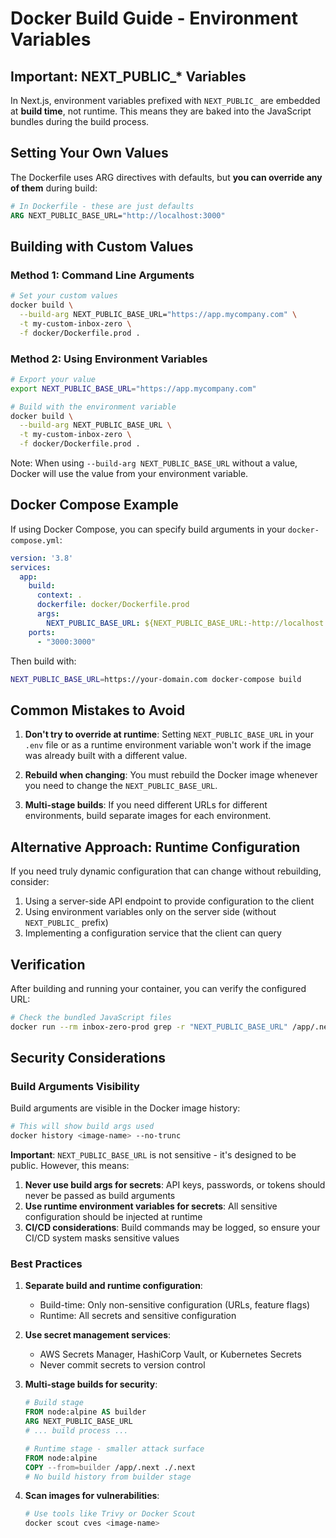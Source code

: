 # Docker Build Guide - Environment Variables

## Important: NEXT_PUBLIC_* Variables

In Next.js, environment variables prefixed with `NEXT_PUBLIC_` are embedded at **build time**, not runtime. This means they are baked into the JavaScript bundles during the build process.

## Setting Your Own Values

The Dockerfile uses ARG directives with defaults, but **you can override any of them** during build:

```dockerfile
# In Dockerfile - these are just defaults
ARG NEXT_PUBLIC_BASE_URL="http://localhost:3000"
```

## Building with Custom Values

### Method 1: Command Line Arguments

```bash
# Set your custom values
docker build \
  --build-arg NEXT_PUBLIC_BASE_URL="https://app.mycompany.com" \
  -t my-custom-inbox-zero \
  -f docker/Dockerfile.prod .
```

### Method 2: Using Environment Variables

```bash
# Export your value
export NEXT_PUBLIC_BASE_URL="https://app.mycompany.com"

# Build with the environment variable
docker build \
  --build-arg NEXT_PUBLIC_BASE_URL \
  -t my-custom-inbox-zero \
  -f docker/Dockerfile.prod .
```

Note: When using `--build-arg NEXT_PUBLIC_BASE_URL` without a value, Docker will use the value from your environment variable.

## Docker Compose Example

If using Docker Compose, you can specify build arguments in your `docker-compose.yml`:

```yaml
version: '3.8'
services:
  app:
    build:
      context: .
      dockerfile: docker/Dockerfile.prod
      args:
        NEXT_PUBLIC_BASE_URL: ${NEXT_PUBLIC_BASE_URL:-http://localhost:3000}
    ports:
      - "3000:3000"
```

Then build with:
```bash
NEXT_PUBLIC_BASE_URL=https://your-domain.com docker-compose build
```

## Common Mistakes to Avoid

1. **Don't try to override at runtime**: Setting `NEXT_PUBLIC_BASE_URL` in your `.env` file or as a runtime environment variable won't work if the image was already built with a different value.

2. **Rebuild when changing**: You must rebuild the Docker image whenever you need to change the `NEXT_PUBLIC_BASE_URL`.

3. **Multi-stage builds**: If you need different URLs for different environments, build separate images for each environment.

## Alternative Approach: Runtime Configuration

If you need truly dynamic configuration that can change without rebuilding, consider:

1. Using a server-side API endpoint to provide configuration to the client
2. Using environment variables only on the server side (without `NEXT_PUBLIC_` prefix)
3. Implementing a configuration service that the client can query

## Verification

After building and running your container, you can verify the configured URL:

```bash
# Check the bundled JavaScript files
docker run --rm inbox-zero-prod grep -r "NEXT_PUBLIC_BASE_URL" /app/.next/static
```

## Security Considerations

### Build Arguments Visibility

Build arguments are visible in the Docker image history:

```bash
# This will show build args used
docker history <image-name> --no-trunc
```

**Important**: `NEXT_PUBLIC_BASE_URL` is not sensitive - it's designed to be public. However, this means:

1. **Never use build args for secrets**: API keys, passwords, or tokens should never be passed as build arguments
2. **Use runtime environment variables for secrets**: All sensitive configuration should be injected at runtime
3. **CI/CD considerations**: Build commands may be logged, so ensure your CI/CD system masks sensitive values

### Best Practices

1. **Separate build and runtime configuration**:
   - Build-time: Only non-sensitive configuration (URLs, feature flags)
   - Runtime: All secrets and sensitive configuration

2. **Use secret management services**:
   - AWS Secrets Manager, HashiCorp Vault, or Kubernetes Secrets
   - Never commit secrets to version control

3. **Multi-stage builds for security**:
   ```dockerfile
   # Build stage
   FROM node:alpine AS builder
   ARG NEXT_PUBLIC_BASE_URL
   # ... build process ...
   
   # Runtime stage - smaller attack surface
   FROM node:alpine
   COPY --from=builder /app/.next ./.next
   # No build history from builder stage
   ```

4. **Scan images for vulnerabilities**:
   ```bash
   # Use tools like Trivy or Docker Scout
   docker scout cves <image-name>
   ```
